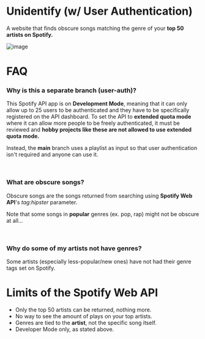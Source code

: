 

# Unidentify (w/ User Authentication)

A website that finds obscure songs matching the genre of your **top 50 artists on Spotify.**

![image](https://github.com/rian-kh/unidentify/assets/128095876/9faba926-16d2-412e-95e2-80a2c6ab0155)


# FAQ

### Why is this a separate branch (user-auth)?

This Spotify API app is on **Development Mode**, meaning that it can only allow up to 25 users to be authenticated and they have to be specifically registered on the API dashboard. To set the API to **extended quota mode** where it can allow more people to be freely authenticated, it must be reviewed and **hobby projects like these are not allowed to use extended quota mode.**

Instead, the **main** branch uses a playlist as input so that user authentication isn't required and anyone can use it.

&nbsp;
&nbsp;

### What are obscure songs?

Obscure songs are the songs returned from searching using **Spotify Web API**'s *tag:hipster* parameter.

Note that some songs in **popular** genres (ex. pop, rap) might not be obscure at all...


&nbsp;
&nbsp;

### Why do some of my artists not have genres?

Some artists (especially less-popular/new ones) have not had their genre tags set on Spotify. 

# Limits of the Spotify Web API
- Only the top 50 artists can be returned, nothing more.
- No way to see the amount of plays on your top artists.
- Genres are tied to the **artist**, not the specific song itself.
- Developer Mode only, as stated above.
